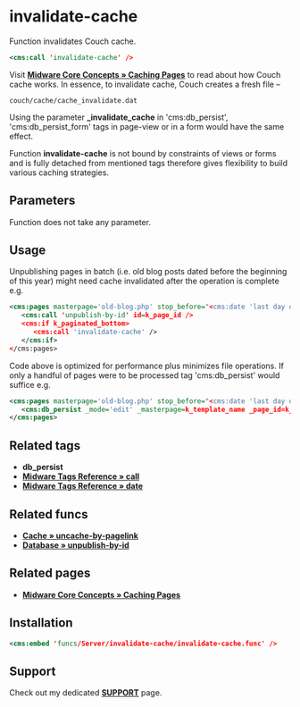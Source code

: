 # invalidate-cache

Function invalidates Couch cache.

```xml
<cms:call 'invalidate-cache' />
```

Visit [**Midware Core Concepts &raquo; Caching Pages**](#related-pages) to read about how Couch cache works. In essence, to invalidate cache, Couch creates a fresh file –

`couch/cache/cache_invalidate.dat`

Using the parameter **_invalidate_cache** in 'cms:db_persist', 'cms:db_persist_form' tags in page-view or in a form would have the same effect.

Function **invalidate-cache** is not bound by constraints of views or forms and is fully detached from mentioned tags therefore gives flexibility to build various caching strategies.

## Parameters

Function does not take any parameter.

## Usage

Unpublishing pages in batch (i.e. old blog posts dated before the beginning of this year) might need cache invalidated after the operation is complete e.g.

```xml
<cms:pages masterpage='old-blog.php' stop_before="<cms:date 'last day of december last year' />" skip_custom_fields='1'>
   <cms:call 'unpublish-by-id' id=k_page_id />
   <cms:if k_paginated_bottom>
      <cms:call 'invalidate-cache' />
   </cms:if>
</cms:pages>
```

Code above is optimized for performance plus minimizes file operations. If only a handful of pages were to be processed tag 'cms:db_persist' would suffice e.g.

```xml
<cms:pages masterpage='old-blog.php' stop_before="<cms:date 'last day of december last year' />" skip_custom_fields='1'>
   <cms:db_persist _mode='edit' _masterpage=k_template_name _page_id=k_page_id _invalidate_cache='1' />
</cms:pages>
```

## Related tags

* **db_persist**
* [**Midware Tags Reference &raquo; call**](https://github.com/trendoman/Midware/tree/main/tags-reference/call.md)
* [**Midware Tags Reference &raquo; date**](https://github.com/trendoman/Midware/tree/main/tags-reference/date.md)
<!--* [**Documentation &raquo; pages**](https://docs.couchcms.com/tags-reference/pages.html)-->

## Related funcs

* [**Cache &raquo; uncache-by-pagelink**](https://github.com/trendoman/Cms-Fu/tree/master/Cache/uncache-by-pagelink)
* [**Database &raquo; unpublish-by-id**](https://github.com/trendoman/Cms-Fu/tree/master/Database/unpublish-by-id)

## Related pages

* [**Midware Core Concepts &raquo; Caching Pages**](https://github.com/trendoman/Midware/tree/main/concepts/Caching-Pages/)

## Installation

```xml
<cms:embed 'funcs/Server/invalidate-cache/invalidate-cache.func' />
```

## Support

Check out my dedicated [**SUPPORT**](/SUPPORT.md) page.
